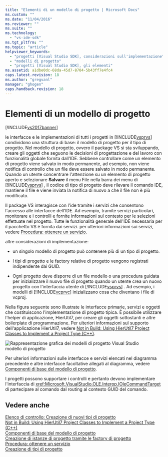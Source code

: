 ```yaml
---
title: "Elementi di un modello di progetto | Microsoft Docs"
ms.custom: ""
ms.date: "11/04/2016"
ms.reviewer: ""
ms.suite: ""
ms.technology: 
  - "vs-ide-sdk"
ms.tgt_pltfrm: ""
ms.topic: "article"
helpviewer_keywords: 
  - "progetti [Visual Studio SDK], considerazioni sull'implementazione"
  - "modelli di progetto"
  - "progetti [Visual Studio SDK], gli elementi"
ms.assetid: a1dbe0dc-68da-45d7-8704-5b43ff7e4fc4
caps.latest.revision: 18
ms.author: "gregvanl"
manager: "ghogen"
caps.handback.revision: 18
---
```

# Elementi di un modello di progetto
[!INCLUDE[vs2017banner](../../code-quality/includes/vs2017banner.md)]

le interfacce e le implementazioni di tutti i progetti in [!INCLUDE[vsprvs](../../code-quality/includes/vsprvs_md.md)] condividono una struttura di base: il modello di progetto per il tipo di progetto.  Nel modello di progetto, ovvero il package VS si sta sviluppando, creare gli oggetti che seguono le decisioni di progettazione e del lavoro con funzionalità globale fornita dall'IDE.  Sebbene controllare come un elemento di progetto viene salvato in modo permanente, ad esempio, non viene notifica di controllo che un file deve essere salvato in modo permanente.  Quando un utente concentrare l'attenzione su un elemento di progetto aperto e selezionare **Salvare** il menu File nella barra dei menu di [!INCLUDE[vsprvs](../../code-quality/includes/vsprvs_md.md)] , il codice di tipo di progetto deve rilevare il comando IDE, mantiene il file e viene inviata la notifica di nuovo a che il file non è più modificato.  
  
 Il package VS interagisce con l'ide tramite i servizi che consentono l'accesso alle interfacce dell'IDE.  Ad esempio, tramite servizi particolari, monitorare e i controlli e fornite informazioni sul contesto per le selezioni effettuate nel progetto.  Tutte le funzionalità generale dell'IDE necessaria per il pacchetto VS è fornita dai servizi.  per ulteriori informazioni sui servizi, vedere [Procedura: ottenere un servizio](../Topic/How%20to:%20Get%20a%20Service.md).  
  
 altre considerazioni di implementazione:  
  
-   un singolo modello di progetto può contenere più di un tipo di progetto.  
  
-   I tipi di progetto e le factory relative di progetto vengono registrati indipendente dai GUID.  
  
-   Ogni progetto deve disporre di un file modello o una procedura guidata per inizializzare il nuovo file di progetto quando un utente crea un nuovo progetto con l'interfaccia utente di [!INCLUDE[vsprvs](../../code-quality/includes/vsprvs_md.md)] .  Ad esempio, i modelli di [!INCLUDE[vcprvc](../../code-quality/includes/vcprvc_md.md)] inizializzano cosa che diventano i file di vcproj.  
  
 Nella figura seguente sono illustrate le interfacce primarie, servizi e oggetti che costituiscono l'implementazione di progetto tipica.  È possibile utilizzare l'helper di applicazione, HierUtil7, per creare gli oggetti sottostanti e altre boilerplate di programmazione.  Per ulteriori informazioni sul supporto dell'applicazione HierUtil7, vedere [Not in Build: Using HierUtil7 Project Classes to Implement a Project Type \(C\+\+\)](http://msdn.microsoft.com/it-it/a5c16a09-94a2-46ef-87b5-35b815e2f346).  
  
 ![Rappresentazione grafica dei modelli di progetto Visual Studio](../../extensibility/internals/media/vsprojectmodel.png "vsProjectModel")  
modello di progetto  
  
 Per ulteriori informazioni sulle interfacce e servizi elencati nel diagramma precedente e altre interfacce facoltative allegati al diagramma, vedere [Componenti di base del modello di progetto](../../extensibility/internals/project-model-core-components.md).  
  
 I progetti possono supportare i controlli e pertanto devono implementare l'interfaccia di <xref:Microsoft.VisualStudio.OLE.Interop.IOleCommandTarget> di partecipare al comando dal routing al contesto GUID del comando.  
  
## Vedere anche  
 [Elenco di controllo: Creazione di nuovi tipi di progetto](../../extensibility/internals/checklist-creating-new-project-types.md)   
 [Not in Build: Using HierUtil7 Project Classes to Implement a Project Type \(C\+\+\)](http://msdn.microsoft.com/it-it/a5c16a09-94a2-46ef-87b5-35b815e2f346)   
 [Componenti di base del modello di progetto](../../extensibility/internals/project-model-core-components.md)   
 [Creazione di istanze di progetto tramite le factory di progetto](../../extensibility/internals/creating-project-instances-by-using-project-factories.md)   
 [Procedura: ottenere un servizio](../Topic/How%20to:%20Get%20a%20Service.md)   
 [Creazione di tipi di progetto](../../extensibility/internals/creating-project-types.md)